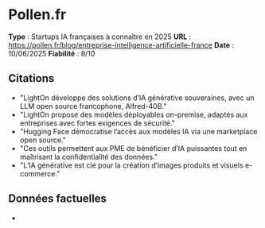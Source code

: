 # Pollen.fr

**Type** : Startups IA françaises à connaître en 2025
**URL** : https://pollen.fr/blog/entreprise-intelligence-artificielle-france
**Date** : 10/06/2025
**Fiabilité** : 8/10

## Citations

* "LightOn développe des solutions d’IA générative souveraines, avec un LLM open source francophone, Alfred-40B."
* "LightOn propose des modèles déployables on-premise, adaptés aux entreprises avec fortes exigences de sécurité."
* "Hugging Face démocratise l’accès aux modèles IA via une marketplace open source."
* "Ces outils permettent aux PME de bénéficier d’IA puissantes tout en maîtrisant la confidentialité des données."
* "L’IA générative est clé pour la création d’images produits et visuels e-commerce."

## Données factuelles

- 
